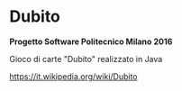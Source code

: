 # Dubito
**Progetto Software Politecnico Milano 2016**

Gioco di carte "Dubito" realizzato in Java

https://it.wikipedia.org/wiki/Dubito
